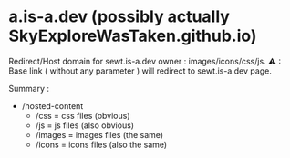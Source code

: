 # a.is-a.dev (possibly actually SkyExploreWasTaken.github.io)

Redirect/Host domain for sewt.is-a.dev owner : images/icons/css/js.
⚠ : Base link ( without any parameter ) will redirect to sewt.is-a.dev page.

Summary :
* /hosted-content
  * /css = css files (obvious)
  * /js = js files (also obvious)
  * /images = images files (the same)
  - /icons = icons files (also the same)
